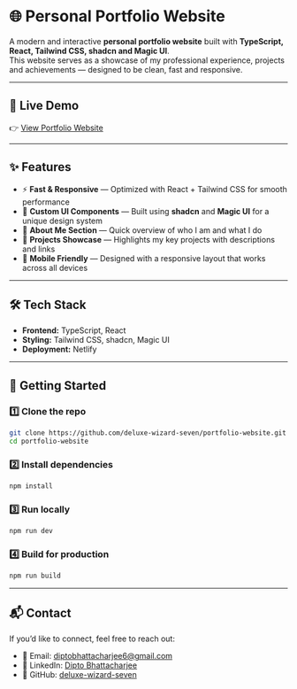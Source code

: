 # 🌐 Personal Portfolio Website  

A modern and interactive **personal portfolio website** built with **TypeScript, React, Tailwind CSS, shadcn and Magic UI**.  
This website serves as a showcase of my professional experience, projects and achievements — designed to be clean, fast and responsive.  

---
## 📸 Live Demo  
👉 [View Portfolio Website](#)

---
## ✨ Features  
- ⚡ **Fast & Responsive** — Optimized with React + Tailwind CSS for smooth performance  
- 🎨 **Custom UI Components** — Built using **shadcn** and **Magic UI** for a unique design system  
- 📝 **About Me Section** — Quick overview of who I am and what I do  
- 📂 **Projects Showcase** — Highlights my key projects with descriptions and links  
- 📱 **Mobile Friendly** — Designed with a responsive layout that works across all devices  

---
## 🛠️ Tech Stack  
- **Frontend:** TypeScript, React  
- **Styling:** Tailwind CSS, shadcn, Magic UI  
- **Deployment:** Netlify

---
## 🚀 Getting Started  

### 1️⃣ Clone the repo  
```bash
git clone https://github.com/deluxe-wizard-seven/portfolio-website.git
cd portfolio-website
````

### 2️⃣ Install dependencies
```bash
npm install
```

### 3️⃣ Run locally
```bash
npm run dev
```

### 4️⃣ Build for production
```bash
npm run build
```

---
## 📬 Contact

If you’d like to connect, feel free to reach out:

* 📧 Email: [diptobhattacharjee6@gmail.com](mailto:diptobhattacharjee6@gmail.com)
* 💼 LinkedIn: [Dipto Bhattacharjee](https://www.linkedin.com/in/dipto-bhattacharjee-160a10205/)
* 🐙 GitHub: [deluxe-wizard-seven](https://github.com/deluxe-wizard-seven)